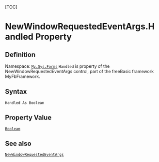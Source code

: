 [TOC]
# NewWindowRequestedEventArgs.Handled Property

## Definition
Namespace: [`My.Sys.Forms`](My.Sys.Forms.md)
`Handled` is property of the NewWindowRequestedEventArgs control, part of the freeBasic framework MyFbFramework.
## Syntax
```freeBasic
Handled As Boolean
```
## Property Value
[`Boolean`]("https://www.freebasic.net/wiki/KeyPgBoolean")
## See also
[`NewWindowRequestedEventArgs`](NewWindowRequestedEventArgs.md)
